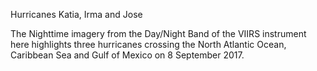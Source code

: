 <p>Hurricanes Katia, Irma and Jose</p>
<p>The Nighttime imagery from the Day/Night Band of the VIIRS instrument here highlights three hurricanes crossing the North Atlantic Ocean, Caribbean Sea and Gulf of Mexico on 8 September 2017. </p> 
